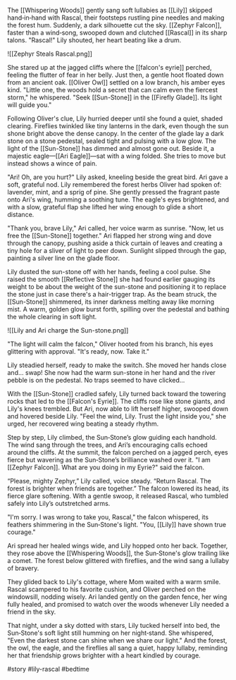The [[Whispering Woods]] gently sang soft lullabies as [[Lily]] skipped hand‑in‑hand with Rascal, their footsteps rustling pine needles and making the forest hum. Suddenly, a dark silhouette cut the sky. [[Zephyr Falcon]], faster than a wind‑song, swooped down and clutched [[Rascal]] in its sharp talons. "Rascal!" Lily shouted, her heart beating like a drum.

![[Zephyr Steals Rascal.png]]

She stared up at the jagged cliffs where the [[falcon's eyrie]] perched, feeling the flutter of fear in her belly. Just then, a gentle hoot floated down from an ancient oak. [[Oliver Owl]] settled on a low branch, his amber eyes kind. "Little one, the woods hold a secret that can calm even the fiercest storm," he whispered. "Seek [[Sun-Stone]] in the [[Firefly Glade]]. Its light will guide you."

Following Oliver's clue, Lily hurried deeper until she found a quiet, shaded clearing. Fireflies twinkled like tiny lanterns in the dark, even though the sun shone bright above the dense canopy. In the center of the glade lay a dark stone on a stone pedestal, sealed tight and pulsing with a low glow. The light of the [[Sun-Stone]] has dimmed and almost gone out. Beside it, a majestic eagle—[[Ari Eagle]]—sat with a wing folded. She tries to move but instead shows a wince of pain.

"Ari! Oh, are you hurt?" Lily asked, kneeling beside the great bird. Ari gave a soft, grateful nod. Lily remembered the forest herbs Oliver had spoken of: lavender, mint, and a sprig of pine. She gently pressed the fragrant paste onto Ari's wing, humming a soothing tune. The eagle's eyes brightened, and with a slow, grateful flap she lifted her wing enough to glide a short distance.

"Thank you, brave Lily," Ari called, her voice warm as sunrise. "Now, let us free the [[Sun-Stone]] together." Ari flapped her strong wing and dove through the canopy, pushing aside a thick curtain of leaves and creating a tiny hole for a sliver of light to peer down. Sunlight slipped through the gap, painting a silver line on the glade floor.

Lily dusted the sun-stone off with her hands, feeling a cool pulse. She raised the smooth [[Reflective Stone]] she had found earlier gauging its weight to be about the weight of the sun-stone and positioning it to replace the stone just in case there's a hair-trigger trap. As the beam struck, the [[Sun-Stone]] shimmered, its inner darkness melting away like morning mist. A warm, golden glow burst forth, spilling over the pedestal and bathing the whole clearing in soft light.

![[Lily and Ari charge the Sun-stone.png]]

"The light will calm the falcon," Oliver hooted from his branch, his eyes glittering with approval. "It's ready, now. Take it."

Lily steadied herself, ready to make the switch. She moved her hands close and... swap! She now had the warm sun-stone in her hand and the river pebble is on the pedestal. No traps seemed to have clicked...

With the [[Sun-Stone]] cradled safely, Lily turned back toward the towering rocks that led to the [[Falcon's Eyrie]]. The cliffs rose like stone giants, and Lily's knees trembled. But Ari, now able to lift herself higher, swooped down and hovered beside Lily. "Feel the wind, Lily. Trust the light inside you," she urged, her recovered wing beating a steady rhythm.

Step by step, Lily climbed, the Sun‑Stone’s glow guiding each handhold. The wind sang through the trees, and Ari’s encouraging calls echoed around the cliffs. At the summit, the falcon perched on a jagged perch, eyes fierce but wavering as the Sun‑Stone’s brilliance washed over it. "I am [[Zephyr Falcon]]. What are you doing in my Eyrie?" said the falcon.

“Please, mighty Zephyr,” Lily called, voice steady. “Return Rascal. The forest is brighter when friends are together.” The falcon lowered its head, its fierce glare softening. With a gentle swoop, it released Rascal, who tumbled safely into Lily’s outstretched arms.

"I'm sorry. I was wrong to take you, Rascal," the falcon whispered, its feathers shimmering in the Sun‑Stone's light. "You, [[Lily]] have shown true courage."

Ari spread her healed wings wide, and Lily hopped onto her back. Together, they rose above the [[Whispering Woods]], the Sun‑Stone's glow trailing like a comet. The forest below glittered with fireflies, and the wind sang a lullaby of bravery.

They glided back to Lily's cottage, where Mom waited with a warm smile. Rascal scampered to his favorite cushion, and Oliver perched on the windowsill, nodding wisely. Ari landed gently on the garden fence, her wing fully healed, and promised to watch over the woods whenever Lily needed a friend in the sky.

That night, under a sky dotted with stars, Lily tucked herself into bed, the Sun‑Stone's soft light still humming on her night‑stand. She whispered, "Even the darkest stone can shine when we share our light." And the forest, the owl, the eagle, and the fireflies all sang a quiet, happy lullaby, reminding her that friendship grows brighter with a heart kindled by courage.

#story #lily-rascal  #bedtime 
